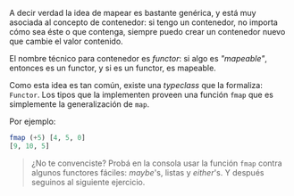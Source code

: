 A decir verdad la idea de mapear es bastante genérica, y está muy asociada al concepto de contenedor: si tengo un contenedor, no importa cómo sea éste o que contenga, siempre puedo crear un contenedor nuevo que cambie el valor contenido.

El nombre técnico para contenedor es _functor_: si algo es _"mapeable"_, entonces es un functor, y si es un functor, es mapeable.

Como esta idea es tan común, existe una _typeclass_ que la formaliza: `Functor`. Los tipos que la implementen proveen una función `fmap` que es simplemente la generalización de `map`.

Por ejemplo:

```haskell
fmap (+5) [4, 5, 0]
[9, 10, 5]
```

> ¿No te convenciste? Probá en la consola usar la función `fmap` contra algunos functores fáciles: _maybe_'s, listas y _either_'s. Y después seguinos al siguiente ejercicio.



